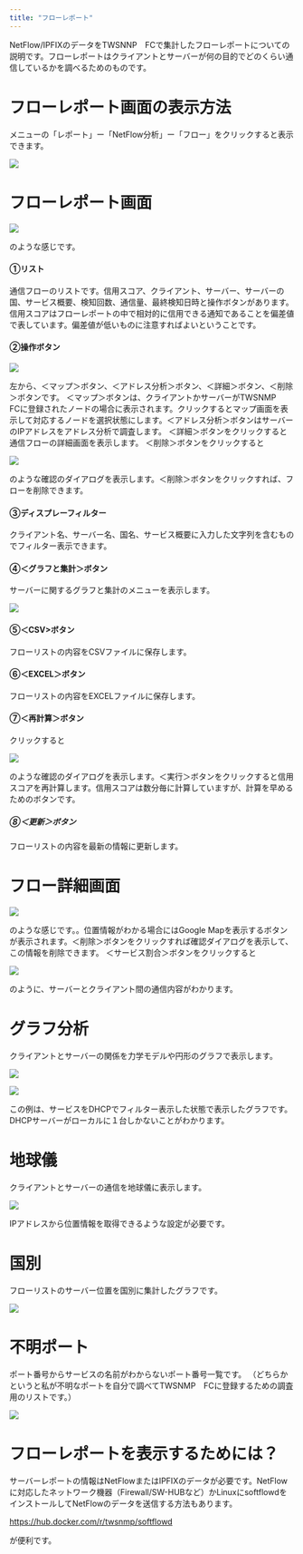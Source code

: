 ```yaml
---
title: "フローレポート"
---
```


NetFlow/IPFIXのデータをTWSNNP　FCで集計したフローレポートについての説明です。フローレポートはクライアントとサーバーが何の目的でどのくらい通信しているかを調べるためのものです。


# フローレポート画面の表示方法
メニューの「レポート」ー「NetFlow分析」ー「フロー」をクリックすると表示できます。

![](/images/books/twsnmpfc-manual/picture_pc_6b171c00957649480449626442b0add3.png)

# フローレポート画面

![](/images/books/twsnmpfc-manual/picture_pc_ea4f0d504a1ef49b24b758c7e01a6b0b-1.png)

のような感じです。

#### ①リスト
通信フローのリストです。信用スコア、クライアント、サーバー、サーバーの国、サービス概要、検知回数、通信量、最終検知日時と操作ボタンがあります。信用スコアはフローレポートの中で相対的に信用できる通知であることを偏差値で表しています。偏差値が低いものに注意すればよいということです。

#### ②操作ボタン

![](/images/books/twsnmpfc-manual/picture_pc_32d88d98ab07b3db32ba6ef55d3f808b.png)

左から、＜マップ＞ボタン、＜アドレス分析＞ボタン、＜詳細＞ボタン、＜削除＞ボタンです。
＜マップ＞ボタンは、クライアントかサーバーがTWSNMP　FCに登録されたノードの場合に表示されます。クリックするとマップ画面を表示して対応するノードを選択状態にします。＜アドレス分析＞ボタンはサーバーのIPアドレスをアドレス分析で調査します。
＜詳細＞ボタンをクリックすると通信フローの詳細画面を表示します。
＜削除＞ボタンをクリックすると

![](/images/books/twsnmpfc-manual/picture_pc_f445f0ede0e4b93bf8339ca1d66db036.png)

のような確認のダイアログを表示します。＜削除＞ボタンをクリックすれば、フローを削除できます。

#### ③ディスプレーフィルター
クライアント名、サーバー名、国名、サービス概要に入力した文字列を含むものでフィルター表示できます。

#### ④＜グラフと集計＞ボタン
サーバーに関するグラフと集計のメニューを表示します。

![](/images/books/twsnmpfc-manual/picture_pc_d8324982e5416e2e515c11b670102b6f.png)

#### ⑤＜CSV>ボタン
フローリストの内容をCSVファイルに保存します。

#### ⑥＜EXCEL＞ボタン
フローリストの内容をEXCELファイルに保存します。

#### ⑦＜再計算＞ボタン
クリックすると

![](/images/books/twsnmpfc-manual/picture_pc_277392859f47664f296a62cff78e53f3.png)

のような確認のダイアログを表示します。＜実行＞ボタンをクリックすると信用スコアを再計算します。信用スコアは数分毎に計算していますが、計算を早めるためのボタンです。

##### ⑧＜更新＞ボタン
フローリストの内容を最新の情報に更新します。

# フロー詳細画面

![](/images/books/twsnmpfc-manual/picture_pc_c427545fa796b308f2ccde337638c067.png)

のような感じです。。位置情報がわかる場合にはGoogle Mapを表示するボタンが表示されます。＜削除＞ボタンをクリックすれば確認ダイアログを表示して、この情報を削除できます。
＜サービス割合＞ボタンをクリックすると

![](/images/books/twsnmpfc-manual/picture_pc_ae6a0ac2a6a77840a1e3a8229a8b10ec.png)

のように、サーバーとクライアント間の通信内容がわかります。

# グラフ分析
クライアントとサーバーの関係を力学モデルや円形のグラフで表示します。

![](/images/books/twsnmpfc-manual/picture_pc_a51837cc83b988d425705dde99ae2541.png)

![](/images/books/twsnmpfc-manual/picture_pc_4257a011455f592df57f9cb35479fcad.png)

この例は、サービスをDHCPでフィルター表示した状態で表示したグラフです。DHCPサーバーがローカルに１台しかないことがわかります。

# 地球儀
クライアントとサーバーの通信を地球儀に表示します。

![](/images/books/twsnmpfc-manual/picture_pc_73acae18197b1976a57f8899b1ec727a.png)

IPアドレスから位置情報を取得できるような設定が必要です。

# 国別
フローリストのサーバー位置を国別に集計したグラフです。

![](/images/books/twsnmpfc-manual/picture_pc_c6547bd0c13b13a8375da637513b7e7a.png)

# 不明ポート
ポート番号からサービスの名前がわからないポート番号一覧です。
（どちらかというと私が不明なポートを自分で調べてTWSNMP　FCに登録するための調査用のリストです。）

![](/images/books/twsnmpfc-manual/picture_pc_c0459ce8a6d1b4b4324e86b7595b7492.png)

# フローレポートを表示するためには？
サーバーレポートの情報はNetFlowまたはIPFIXのデータが必要です。NetFlowに対応したネットワーク機器（Firewall/SW-HUBなど）かLinuxにsoftflowdをインストールしてNetFlowのデータを送信する方法もあります。

https://hub.docker.com/r/twsnmp/softflowd

が便利です。


